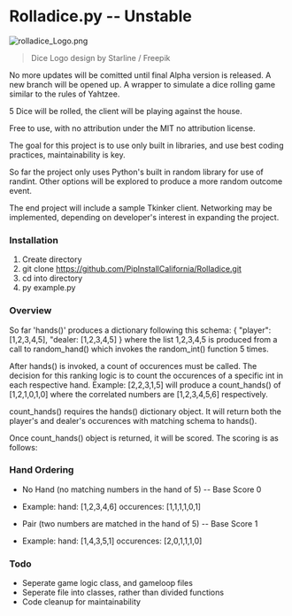 # Rolladice.py -- Unstable
![rolladice_Logo.png](https://i.imgur.com/nVRFf83.png)

>Dice Logo design by Starline / Freepik

No more updates will be comitted until final Alpha version is released.
A new branch will be opened up.
A wrapper to simulate a dice rolling game similar to the rules of Yahtzee.

5 Dice will be rolled, the client will be playing against the house. 

Free to use, with no attribution under the MIT no attribution license.

The goal for this project is to use only built in libraries, and use best coding practices,
maintainability is key.

So far the project only uses Python's built in random library for use of randint. Other options will be explored to produce a more random outcome event.

The end project will include a sample Tkinker client. Networking may be implemented, depending on developer's interest in expanding the project.

### Installation
1. Create directory
2. git clone https://github.com/PipInstallCalifornia/Rolladice.git
3. cd into directory
4. py example.py


### Overview

So far 'hands()' produces a dictionary following this schema:
{ "player": [1,2,3,4,5],
"dealer: [1,2,3,4,5] }
where the list 1,2,3,4,5 is produced from a call to random_hand() which invokes the random_int() function 5 times.

After hands() is invoked, a count of occurences must be called. The decision for this ranking logic is to count the occurences of a specific int in each respective hand. Example: [2,2,3,1,5] will produce a count_hands() of [1,2,1,0,1,0] where the correlated numbers are [1,2,3,4,5,6] respectively.

count_hands() requires the hands() dictionary object. It will return both the player's and dealer's occurences with matching schema to hands().

Once count_hands() object is returned, it will be scored. The scoring is as follows:

### Hand Ordering 
* No Hand (no matching numbers in the hand of 5) -- Base Score 0
* Example: hand: [1,2,3,4,6] occurences: [1,1,1,1,0,1]


* Pair (two numbers are matched in the hand of 5) -- Base Score 1
* Example: hand: [1,4,3,5,1] occurences: [2,0,1,1,1,0]


### Todo

* Seperate game logic class, and gameloop files
* Seperate file into classes, rather than divided functions
* Code cleanup for maintainability


